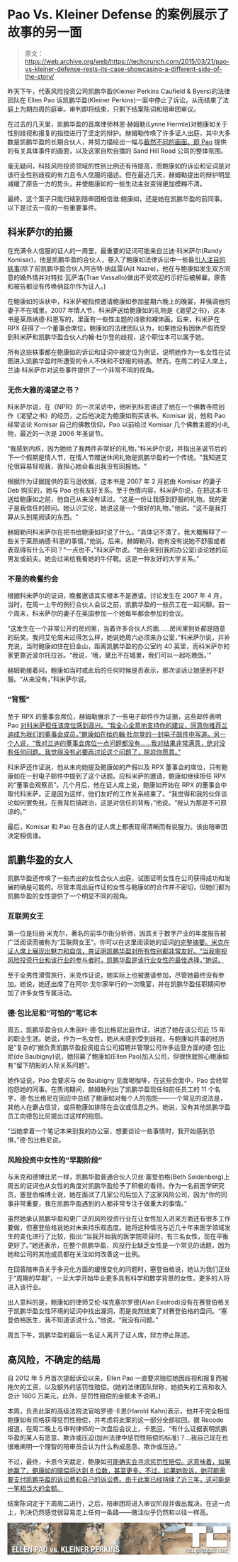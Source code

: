 # Pao Vs. Kleiner Defense 的案例展示了故事的另一面

> 原文：<https://web.archive.org/web/https://techcrunch.com/2015/03/21/pao-vs-kleiner-defense-rests-its-case-showcasing-a-different-side-of-the-story/>

昨天下午，代表风险投资公司凯鹏华盈(Kleiner Perkins Caufield & Byers)的法律团队在 Ellen Pao 诉凯鹏华盈(Kleiner Perkins)一案中停止了诉讼，从而结束了法庭上为期四周的庭审。审判即将结束，只剩下结案陈词和陪审团审议。

在过去的几天里，凯鹏华盈的首席律师林恩·赫姆勒(Lynne Hermle)对鲍康如关于性别歧视和报复的指控进行了坚定的辩护。赫姆勒传唤了许多证人出庭，其中大多数是凯鹏华盈的长期合伙人，并努力描绘出一幅与[截然不同的画面，即 Pao](https://web.archive.org/web/20230328032833/https://techcrunch.com/2015/03/09/ellen-pao-owns-the-room/) 提供的有关具体事件的画面，以及这家自吹自擂的 Sand Hill Road 公司的整体氛围。

毫无疑问，科技风险投资领域的性别比例还有待提高，而鲍康如的诉讼和证词是对该行业性别歧视的有力且令人信服的描述。但在最近几天，赫姆勒提出的辩护明显减缓了原告一方的势头，并使鲍康如的一些生动主张变得更加模糊不清。

最终，这个案子只能归结到陪审团相信谁:鲍康如，还是她在凯鹏华盈的前同事。以下是过去一周的一些重要事件。

## 科米萨尔的拍摄

在充满令人信服的证人的一周里，最重要的证词可能来自兰迪·科米萨尔(Randy Komisar)，他是凯鹏华盈的合伙人，卷入了鲍康如法律诉讼中一些最[引人注目的轶事](https://web.archive.org/web/20230328032833/https://techcrunch.com/2012/05/22/key-details-of-the-kleiner-perkins-gender-discrimination-lawsuit/)(除了前凯鹏华盈合伙人阿吉特·纳兹雷(Ajit Nazre)，他在与鲍康如发生双方同意的婚外情并对特拉·瓦萨洛(Trae Vassallo)做出不受欢迎的示好后被解雇。原告和被告都没有传唤纳兹尔作为证人。)

在鲍康如的诉状中，科米萨被指控邀请鲍康如参加星期六晚上的晚宴，并强调他的妻子不在城里。2007 年情人节，科米萨送给鲍康如的礼物是《渴望之书》，这本书是莱昂纳德·科恩写的，里面有一些性主题的诗歌和裸体画。后来，科米萨在 RPX 获得了一个董事会席位，鲍康如的法律团队认为，如果她没有因休产假而受到科米萨和凯鹏华盈合伙人约翰·杜尔登的歧视，这个职位本可以属于她。

所有这些轶事都在鲍康如的诉讼和证词中被定位为例证，说明她作为一名女性在试图进入凯鹏华盈时所遭受的令人不快和不舒服的待遇。然而，在周二的证人席上，兰迪·科米萨尔对这些事件提供了一个非常不同的视角。

### 无伤大雅的渴望之书？

科米萨尔说，在《NPR》的一次采访中，他听到科恩讲述了他在一个佛教寺院创作《渴望之书》的经历，之后他决定为鲍康如购买该书。Komisar 说，他和 Pao 经常谈论 Komisar 自己的佛教信仰，Pao 以前给过 Komisar 几个佛教主题的小礼物，最近的一次是 2006 年圣诞节。

“我感到内疚，因为她给了我两件非常好的礼物，”科米萨尔说，并指出圣诞节后的下一个假期是情人节，在情人节赠送休闲礼物是凯鹏华盈的一个传统。"我知道艾伦很容易轻视我，我担心她会看出我没有回报她。"

根据作为证据提供的亚马逊收据，这本书是 2007 年 2 月初由 Komisar 的妻子 Deb 购买的，她与 Pao 也有友好关系。至于色情内容，科米萨尔说，在把这本书送给鲍康如之前，他自己从来没有读过。“这是一份让我感到舒服的礼物。我的妻子是我信任的顾问。她认识艾伦，她说这是一个很好的礼物，”他说。"这不是我打算从头到尾阅读的东西。"

赫姆勒问科米萨尔在把书给鲍康如时说了什么。“具体记不清了。我大概解释了一些关于莱昂纳德·科恩的事情，”他说。后来，赫姆勒问，她有没有说她不舒服或者表现得有什么不同？“一点也不，”科米萨尔说。“她会来到(我的办公室)谈论她的前男友或前夫。她会过来给我看她的牛仔靴。这是一种友好的大学关系。”

### 不是的晚餐约会

根据科米萨尔的证词，晚餐邀请其实根本不是邀请。讨论发生在 2007 年 4 月，当时，在周一上午的例行合伙人会议之前，凯鹏华盈的一些员工在一起闲聊。前一个周末，科米萨尔的妻子在英国参加一个她每年都会参加的会议。

“这发生在一个非常公开的房间里，当着许多合伙人的面……房间里到处都是随意的玩笑。我问艾伦周末过得怎么样，她说她周六必须来办公室，”科米萨尔说，并补充说，当时鲍康如住在旧金山，距离凯鹏华盈的办公室约 40 英里，而科米萨尔的家更靠近波尔托拉谷。“我说，‘哦，黛比不在城里，我们可以一起吃晚饭。’"

赫姆勒接着问，鲍康如当时或此后的任何时候是否表示，那次谈话让她感到不舒服。“从来没有，”科米萨尔说。

### “背叛”

至于 RPX 的董事会席位，赫姆勒展示了一些电子邮件作为证据，这些邮件表明 Pao [对科米萨担任该席位感到高兴。“我全心全意地支持你的建议，同意你推荐兰迪成为我们的董事会成员，”鲍康如在给约翰·杜尔登的一封电子邮件中写道。另一个人说，“我对兰迪的董事会席位一点问题都没有……我对结果非常满意，绝对没有任何问题。我觉得没有必要再讨论这个问题了，除非你愿意。”](https://web.archive.org/web/20230328032833/http://recode.net/2015/03/17/at-kleiner-perkins-trial-randy-komisar-accuses-ellen-pao-of-politicking/)

科米萨还作证说，他从未向她提及鲍康如的产假以及 RPX 董事会的席位，只有鲍康如在一封电子邮件中提到了这个话题。应科米萨的邀请，鲍康如继续担任 RPX 的“董事会观察员”。几个月后，他在证人席上说，鲍康如开始在 RPX 的董事会中取代科米萨。正是因为这样，他们友好的工作关系结束了。“我觉得和我的伙伴谈论如何罢免我，在我背后搞政治，这是对信任的背叛，”他说。“我认为那是不可原谅的。”

最后，Komisar 和 Pao 在各自的证人席上都表现得清晰而有说服力。该由陪审团决定相信谁。

## 凯鹏华盈的女人

凯鹏华盈还传唤了一些杰出的女性合伙人出庭，试图证明女性在公司获得成功和发展的确是可能的。尽管本周出庭作证的女性与鲍康如的合作并不密切，但她们都为凯鹏华盈的女性提供了一个明显不同的视角。

### 互联网女王

第一位是玛丽·米克尔，著名的前华尔街分析师，因其关于数字产业的年度报告被广泛阅读而被称为“互联网女王”。你可以在这里阅读她的证词[的完整摘要。米克在证人席上展现出魅力和自信，并证明凯鹏华盈对所有性别都非常友好。“当我审视风险投资行业和该行业的参与者时，凯鹏华盈是该行业女性的最佳选择，”她说。](https://web.archive.org/web/20230328032833/http://recode.net/2015/03/16/liveblog-mary-meeker-testifies-in-paokleiner-perkins-case/)

至于全男性滑雪旅行，米克作证说，她实际上也被邀请参加，尽管她最终没有参加。她说，她还出席了在阿尔·戈尔家举行的一次晚宴，并在凯鹏华盈任职期间参加了许多女性专属活动。

### 德·包比尼和“可怕的”笔记本

周五，凯鹏华盈合伙人朱丽叶·德·包比格尼出庭作证，讲述了她在该公司近 15 年的职业生涯。她说，作为一名女性，她从未感到受到歧视，与鲍康如共事的经历是“复杂的”据负责凯鹏华盈投资组合公司招聘并管理公司许多运营方面的德·包比尼(de Baubigny)说，她招募了鲍康如(Ellen Pao)加入公司，但很快就担心鲍康如有“留下阴影的人际关系问题”。

她作证说，Pao 会要求与 de Baubigny 见面喝咖啡，在这些会面中，Pao 会经常抱怨她的同事。在质询期间，赫姆勒列出了凯鹏华盈现任和前任员工的 11 个名字，德·包比格尼在回应中总结了鲍康如对每个人的抱怨——一个常见的说法是，其他人在霸占信贷，或将鲍康如排除在会议或信息之外。她说，没有其他凯鹏华盈员工向德包比尼提出过这样的抱怨。

“当她拿着一个笔记本来到我的办公室，想要谈论一些事情时，我开始感到恐惧，”德·包比格尼说。

### 风险投资中女性的“早期阶段”

与米克和德博比尼一样，凯鹏华盈普通合伙人贝丝·塞登伯格(Beth Seidenberg)上周五的证词也从女性的角度对凯鹏华盈给予了积极的看待。作为一名前医学研究员，塞登伯格博士说，她在面试了几家公司后加入了这家风险公司，因为“你的同事非常重要，我在凯鹏华盈遇到的人都非常专注于做重大的事情。”

虽然她承认凯鹏华盈和更广泛的风险投资行业在让女性加入进来方面还有很多工作要做，但塞登伯格说她对未来持乐观态度。她将这种情况与近几十年来医学领域发生的变化进行了比较，指出:“当我开始我的医学院项目时，有三名女性，现在平衡更好了。”她还表示，在整个凯鹏华盈，风投行业缺乏女性是一个常见的话题，因为她和公司的其他成员都在关注如何改善这一比例。

在回答陪审员关于多元化方面的缓慢变化的问题时，塞登伯格说，她认为我们正处于“周期的早期”，一旦大学开始毕业更多具有科学和数学背景的女性，更多的人将进入该行业。

出人意料的是，鲍康如的律师艾伦·埃克塞尔罗德(Alan Exelrod)没有在赛登伯格关于凯鹏华盈女性环境的证词中找出漏洞，而是突然结束了对赛登伯格的盘问。“塞登伯格医生，我不知道该说什么，”他说。“我没有问题。”

周五下午，凯鹏华盈的最后一名证人离开了证人席，辩方停止陈述。

## 高风险，不确定的结局

自 2012 年 5 月首次提起诉讼以来，Ellen Pao 一直要求赔偿她因歧视和报复而被拖欠的工资，以及额外的惩罚性赔偿。(她的法律团队辩称，她损失的工资和收入总计 1600 万美元，此外，惩罚性赔偿的金额未予说明。)

本周，负责此案的高级法院法官哈罗德·卡恩(Harold Kahn)表示，他并不完全相信鲍康如有资格获得惩罚性赔偿，并考虑将此案的这一部分全部驳回。据 Recode 报道，在周二晚上与审判律师的一次盘后会议上，卡恩[问](https://web.archive.org/web/20230328032833/http://recode.net/2015/03/17/judge-says-pao-needs-to-do-better-to-prove-case-for-punitive-damages/)，“有什么证据表明凯鹏华盈的某人有恶意、欺诈或压迫(加州法律中惩罚性赔偿的标准)？…我自己现在也很难阐明一个理智的陪审员会认为什么构成恶意、欺诈或压迫。”

不过，最终，卡恩今天裁定，鲍康如[可能确实会寻求惩罚性赔偿。这意味着，如果她赢了，鲍康如的赔偿将达到 8 位数，甚至更多。不过，如果她败诉，她可能需要支付凯鹏华盈的诉讼费和自己的诉讼费。由于此案已经持续了近三年，这可能是一笔相当大的金额。](https://web.archive.org/web/20230328032833/https://twitter.com/SFSuperiorCourt/status/579338045716963328)

结案陈词定于下周周二进行，之后，陪审团将进入审议阶段并做出裁决。在这一点上，判决仍然感觉很容易走上任何一条路——赌注似乎仍然和以往一样高。

[![](img/e8a9016c314ca0ee08e2e26de2e19b5c.png)](https://web.archive.org/web/20230328032833/https://techcrunch.com/topic/person/ellen-pao/)